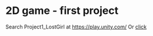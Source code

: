 # 2D game - first project

Search Project1_LostGirl at https://play.unity.com/
Or [click](https://play.unity.com/en/games/2a8ee78a-6a58-411d-833f-5f743f655e5f/project1lostgirl)

